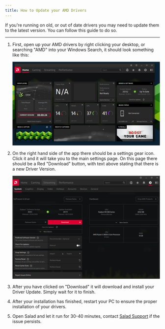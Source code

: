 ```yaml
---
title: How to Update your AMD Drivers
---
```


If you're running on old, or out of date drivers you may need to update them to the latest version. You can follow this
guide to do so.

---

1. First, open up your AMD drivers by right clicking your desktop, or searching "AMD" into your Windows Search, it
   should look something like this:

   ![unknown.png](../../../../content/images/guides/your-pc/how-to-update-my-amd-drivers-1.png)

2. On the right hand side of the app there should be a settings gear icon. Click it and it will take you to the main
   settings page. On this page there should be a Red "Download" button, with text above stating that there is a new
   Driver Version.

   ![Screenshot_2020-11-16_195723.png](../../../../content/images/guides/your-pc/how-to-update-my-amd-drivers-2.png)

3. After you have clicked on "Download" it will download and install your Driver Update. Simply wait for it to finish.
4. After your installation has finished, restart your PC to ensure the proper installation of your drivers.
5. Open Salad and let it run for 30-40 minutes, contact
   [Salad Support](/docs/guides/your-pc/216-how-to-create-a-support-ticket) if the issue persists.
